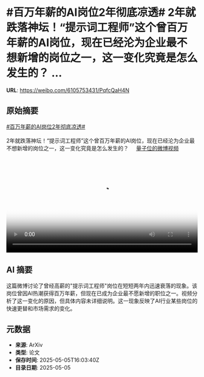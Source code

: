 # #百万年薪的AI岗位2年彻底凉透# 2年就跌落神坛！“提示词工程师”这个曾百万年薪的AI岗位，现在已经沦为企业最不想新增的岗位之一，这一变化究竟是怎么发生的？ ...

**URL**: https://weibo.com/6105753431/PqfcQaH4N

## 原始摘要

<a href="https://m.weibo.cn/search?containerid=231522type%3D1%26t%3D10%26q%3D%23%E7%99%BE%E4%B8%87%E5%B9%B4%E8%96%AA%E7%9A%84AI%E5%B2%97%E4%BD%8D2%E5%B9%B4%E5%BD%BB%E5%BA%95%E5%87%89%E9%80%8F%23&amp;extparam=%23%E7%99%BE%E4%B8%87%E5%B9%B4%E8%96%AA%E7%9A%84AI%E5%B2%97%E4%BD%8D2%E5%B9%B4%E5%BD%BB%E5%BA%95%E5%87%89%E9%80%8F%23" data-hide=""><span class="surl-text">#百万年薪的AI岗位2年彻底凉透#</span></a> <br><br>2年就跌落神坛！“提示词工程师”这个曾百万年薪的AI岗位，现在已经沦为企业最不想新增的岗位之一，这一变化究竟是怎么发生的？ <a href="https://video.weibo.com/show?fid=1034:5161168600498201" data-hide=""><span class="url-icon"><img style="width: 1rem;height: 1rem" src="https://h5.sinaimg.cn/upload/2015/09/25/3/timeline_card_small_video_default.png" referrerpolicy="no-referrer"></span><span class="surl-text">量子位的微博视频</span></a> <br clear="both"><div style="clear: both"></div><video controls="controls" poster="https://tvax2.sinaimg.cn/orj480/006Fd7o3ly1i0yx5tas3cj30u01hcjtl.jpg" style="width: 100%"><source src="https://f.video.weibocdn.com/o0/UbqLpcOwlx08nSygajO801041200o8YV0E010.mp4?label=mp4_720p&amp;template=720x1280.24.0&amp;ori=0&amp;ps=1CwnkDw1GXwCQx&amp;Expires=1746464555&amp;ssig=dByxyhyUED&amp;KID=unistore,video"><source src="https://f.video.weibocdn.com/o0/iSrgvmUrlx08nSyfEIKI01041200en990E010.mp4?label=mp4_hd&amp;template=540x960.24.0&amp;ori=0&amp;ps=1CwnkDw1GXwCQx&amp;Expires=1746464555&amp;ssig=R8LDQrL0Ez&amp;KID=unistore,video"><source src="https://f.video.weibocdn.com/o0/ggro2oYilx08nSyfzEly010412007uiD0E010.mp4?label=mp4_ld&amp;template=360x640.24.0&amp;ori=0&amp;ps=1CwnkDw1GXwCQx&amp;Expires=1746464555&amp;ssig=UCG4o3dWWT&amp;KID=unistore,video"><p>视频无法显示，请前往<a href="https://video.weibo.com/show?fid=1034%3A5161168600498201" target="_blank" rel="noopener noreferrer">微博视频</a>观看。</p></video>

## AI 摘要

这篇微博讨论了曾经高薪的"提示词工程师"岗位在短短两年内迅速衰落的现象。该岗位曾因AI热潮获得百万年薪，但现在已成为企业最不愿新增的职位之一。视频分析了这一变化的原因，但具体内容未详细说明。这一现象反映了AI行业某些岗位的快速更替和市场需求的变化。

## 元数据

- **来源**: ArXiv
- **类型**: 论文
- **保存时间**: 2025-05-05T16:03:40Z
- **目录日期**: 2025-05-05
